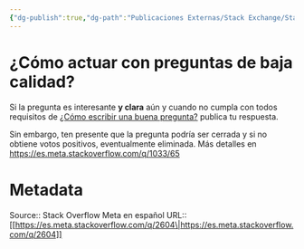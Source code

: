 ```yaml
---
{"dg-publish":true,"dg-path":"Publicaciones Externas/Stack Exchange/Stack Overflow en español/Stack Overflow en español Meta/es.meta.stackoverflow.com-2604.md","permalink":"/publicaciones-externas/stack-exchange/stack-overflow-en-espanol/stack-overflow-en-espanol-meta/es-meta-stackoverflow-com-2604/","title":"¿Cómo actuar con preguntas de baja calidad?","hide":true,"noteIcon":"\"0\"","created":"2024-04-03T12:49:10.511-06:00","updated":"2024-04-05T16:44:02.065-06:00"}
---
```


# ¿Cómo actuar con preguntas de baja calidad?

Si la pregunta es interesante **y clara** aún y cuando no cumpla con todos requisitos de [¿Cómo escribir una buena pregunta?][1] publica tu respuesta.

Sin embargo, ten presente que la pregunta podría ser cerrada y si no obtiene votos positivos, eventualmente eliminada. Más detalles en https://es.meta.stackoverflow.com/q/1033/65


  [1]: https://es.stackoverflow.com/help/how-to-ask

# Metadata
Source:: Stack Overflow Meta en español
URL:: [[https://es.meta.stackoverflow.com/q/2604\|https://es.meta.stackoverflow.com/q/2604]]

